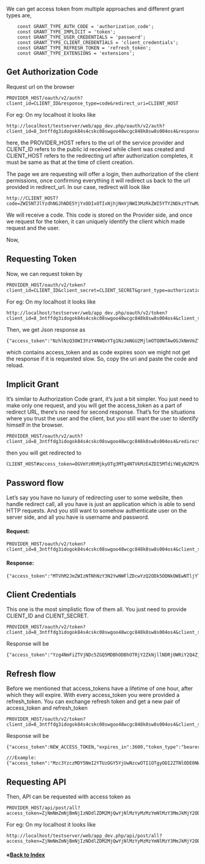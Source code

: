 We can get access token from multiple approaches and different grant types are,

```	
	const GRANT_TYPE_AUTH_CODE = 'authorization_code';
    const GRANT_TYPE_IMPLICIT = 'token';
    const GRANT_TYPE_USER_CREDENTIALS = 'password';
    const GRANT_TYPE_CLIENT_CREDENTIALS = 'client_credentials';
    const GRANT_TYPE_REFRESH_TOKEN = 'refresh_token';
    const GRANT_TYPE_EXTENSIONS = 'extensions';
```

## Get Authorization Code
Request url on the browser
```
PROVIDER_HOST/oauth/v2/auth?client_id=CLIENT_ID&response_type=code&redirect_uri=CLIENT_HOST
```
For eg: On my localhost it looks like
```
http://localhost/testserver/web/app_dev.php/oauth/v2/auth?client_id=8_3ntffdg3idogok84s4cskc08swgoo48wcgc848k8sw8s004os4&response_type=code&redirect_uri=CLIENT_HOST
```
here, the PROVIDER_HOST refers to the url of the service provider and 
CLIENT_ID refers to the public id received while client was created and
CLIENT_HOST refers to the redirecting url after authorization completes, it must be same as that at the time of client creation.

The page we are requesting will offer a login, then authorization of the client permissions, once confirming everything it will redirect us back to the url provided in redirect_url. In our case, redirect will look like
```
http://CLIENT_HOST?code=ZWI5NTJlYzdhNGJhNDE5YjYxODIxOTIxNjhjNmVjNWI3MzRkZWI5YTY2NDkzYTYwMzJmNTg1NTEyOGIxMzQwOQ
```
We will receive a code. This code is stored on the Provider side, and once we request for the token, it can uniquely identify the client which made request and the user.

Now,
## Requesting Token
Now, we can request token by 
```
PROVIDER_HOST/oauth/v2/token?client_id=CLIENT_ID&client_secret=CLIENT_SECRET&grant_type=authorization_code&redirect_uri=CLIENT_HOST&code=CODE
```
For eg: On my localhost it looks like
```
http://localhost/testserver/web/app_dev.php/oauth/v2/token?client_id=8_3ntffdg3idogok84s4cskc08swgoo48wcgc848k8sw8s004os4&client_secret=egi10aw40fsw8kg0g8coo0skso40g8o8oo0so8kg80kokg4w4&grant_type=authorization_code&redirect_uri=CLIENT_HOST&code=ZWI5NTJlYzdhNGJhNDE5YjYxODIxOTIxNjhjNmVjNWI3MzRkZWI5YTY2NDkzYTYwMzJmNTg1NTEyOGIxMzQwOQ
```

Then, we get Json response as 
```
{"access_token":"NzhlNzQ3OWI3YzY4NWQxYTg1NzJmNGU2MjlmOTQ0NTAwOGJkNmVmZTNkYjc3MjMxZjU3ZTAxMWE3OTE0YWVlOA","expires_in":3600,"token_type":"bearer","scope":null,"refresh_token":"ZDAwMmFjOGM5NjM2ZTZiNzcxMTQwYzBhN2Q1ZDAxMjVlZmJiMDY2NzNlNWZiOWQ0ZjYyYTg4Yjg5MzcxOGJjOA"}
```
which contains access_token and as code expires soon we might not get the response if it is requested slow. So, copy the uri and paste the code and reload.

## Implicit Grant
It’s similar to Authorization Code grant, it’s just a bit simpler. You just need to make only one request, and you will get the access_token as a part of redirect URL, there’s no need for second response. That’s for the situations where you trust the user and the client, but you still want the user to identify himself in the browser.
```
PROVIDER_HOST/oauth/v2/auth?client_id=8_3ntffdg3idogok84s4cskc08swgoo48wcgc848k8sw8s004os4&redirect_uri=CLIENT_HOST&response_type=token
```
then you will get redirected to
```
CLIENT_HOST#access_token=OGVmYzRhMjkyOTg3MTg4NTVkMzE4ZDI5MTdiYWEyN2M2YWM1MjQ0MjcxMTc0Yjc4MmMzNzc0NjVlYzcyYmNhOA&expires_in=3600&token_type=bearer
```

## Password flow
Let’s say you have no luxury of redirecting user to some website, then handle redirect call, all you have is just an application which is able to send HTTP requests. And you still want to somehow authenticate user on the server side, and all you have is username and password.

#### Request:
```
PROVIDER_HOST/oauth/v2/token?client_id=8_3ntffdg3idogok84s4cskc08swgoo48wcgc848k8sw8s004os4&client_secret=egi10aw40fsw8kg0g8coo0skso40g8o8oo0so8kg80kokg4w4&grant_type=password&username=USER_USERNAME&password=USER_PASSWORD
```
#### Response:
```
{"access_token":"MTVhM2JmZWIzNTNhNzY3N2YwNWFlZDcwYzQ2ODk5ODNkOWEwNTljYTRkNjQwNTBlZWEwYzc5MjMzOTVhNjVlZQ","expires_in":3600,"token_type":"bearer","scope":null,"refresh_token":"ZDQxM2Q1YjU2OTNlZjVjOTU0YTk0M2U2NmRkY2Y0NzlkMjQ3MDY3Y2Q2YmM0ODE2MTA0MzhiY2YyYjYzNjU3Mw"}
```

## Client Credentials
This one is the most simplistic flow of them all. You just need to provide CLIENT_ID and CLIENT_SECRET.
```
PROVIDER_HOST/oauth/v2/token?client_id=8_3ntffdg3idogok84s4cskc08swgoo48wcgc848k8sw8s004os4&client_secret=egi10aw40fsw8kg0g8coo0skso40g8o8oo0so8kg80kokg4w4&grant_type=client_credentials
```
Response will be
```
{"access_token":"Yzg4NmFiZTVjNDc5ZGQ5MDBhODBhOTRjY2ZkNjllNDRjOWRiY2Q4ZjJiNDVjMTY5ZGExNTdkNDRhNjIxMTdlYw","expires_in":3600,"token_type":"bearer","scope":null}
```

## Refresh flow
Before we mentioned that access_tokens have a lifetime of one hour, after which they will expire. With every access_token you were provided a refresh_token. You can exchange refresh token and get a new pair of access_token and refresh_token
```
PROVIDER_HOST/oauth/v2/token?client_id=8_3ntffdg3idogok84s4cskc08swgoo48wcgc848k8sw8s004os4&client_secret=egi10aw40fsw8kg0g8coo0skso40g8o8oo0so8kg80kokg4w4&grant_type=refresh_token&refresh_token=ZDQxM2Q1YjU2OTNlZjVjOTU0YTk0M2U2NmRkY2Y0NzlkMjQ3MDY3Y2Q2YmM0ODE2MTA0MzhiY2YyYjYzNjU3Mw
```
Response will be
```
{"access_token":NEW_ACCESS_TOKEN,"expires_in":3600,"token_type":"bearer","scope":"user","refresh_token":"NEW_REFRESH_TOKEN"}

///Example:
{"access_token":"Mzc3YzczMDY5NmI2YTUzOGY5YjUwNzcwOTI1OTgyODI2ZTNlODE0NWM4OTM1NDdkNjgxMmYwNWQ2MGMyNGViNg","expires_in":3600,"token_type":"bearer","scope":null,"refresh_token":"NjIxOWMzY2FmNWRhYmM0ZGVhZjVkNThjNGQ1MTM3NjQzNzc5MjYxY2JjZWI1ZjMyYTdmMDBiMDFjMjQ1NDQ3OQ"}
```

## Requesting API
Then, API can be requested with access token as
```
PROVIDER_HOST/api/post/all?access_token=ZjNmNmZmNjBmNjIzNDdlZDM2MjQwYjNlMzYyMzMzYmNlMzY3MmJkMjY2ODVhMTA5ZjY4YTE1YWU1MzIxZWU3MA&expires_in=3600&token_type=bearer
```
For eg: On my localhost it looks like
```
http://localhost/testserver/web/app_dev.php/api/post/all?access_token=ZjNmNmZmNjBmNjIzNDdlZDM2MjQwYjNlMzYyMzMzYmNlMzY3MmJkMjY2ODVhMTA5ZjY4YTE1YWU1MzIxZWU3MA&expires_in=3600&token_type=bearer
```

#### &laquo;[Back to Index](index.md)